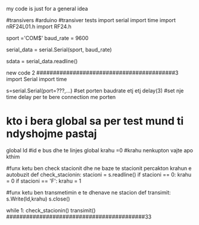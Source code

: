 my code is just for a general idea 

#transivers
#arduino
#transiver tests
import serial
import time
import nRF24L01.h
import RF24.h

sport ='COM$'
baud_rate = 9600


serial_data = serial.Serial(sport, baud_rate)




sdata = serial_data.readline()



new code 2
##########################################3
import Serial
import time

s=serial.Serial(port=???,...) #set porten baudrate etj etj
delay(3)  #set nje time delay per te bere connection me porten

# kto i bera global sa per test mund ti ndyshojme pastaj
global Id           #id e bus dhe te linjes
global krahu =0      #krahu nenkupton vajte apo kthim


#funx ketu ben check stacionit dhe ne baze te stacionit percakton krahun e autobuzit
def check_stacionin:
    stacioni = s.readline()
    if stacioni == 0:
        krahu = 0
    if stacioni == 'F':
        krahu = 1


#funx ketu ben transmetimin e te dhenave ne stacion
def transimit:
    s.Write(Id,krahu)
    s.close()



while 1:
    check_stacionin()
    transimit()
##########################################33
